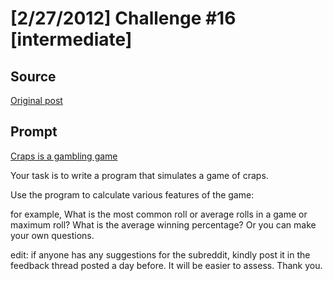# [2/27/2012] Challenge #16 [intermediate]

## Source

[Original post](https://old.reddit.com/r/dailyprogrammer/comments/q8fqk/2272012_challenge_16_intermediate/)

## Prompt

[Craps is a gambling game](http://en.wikipedia.org/wiki/Craps)


Your task is to write a program that simulates a game of craps.

Use the program to calculate various features of the game:

for example, What is the most common roll or average rolls in a game or maximum roll? What is the average winning percentage? Or you can make your own questions.



edit: if anyone has any suggestions for the subreddit, kindly post it in the feedback thread posted a day before. It will be easier to assess. Thank you.

